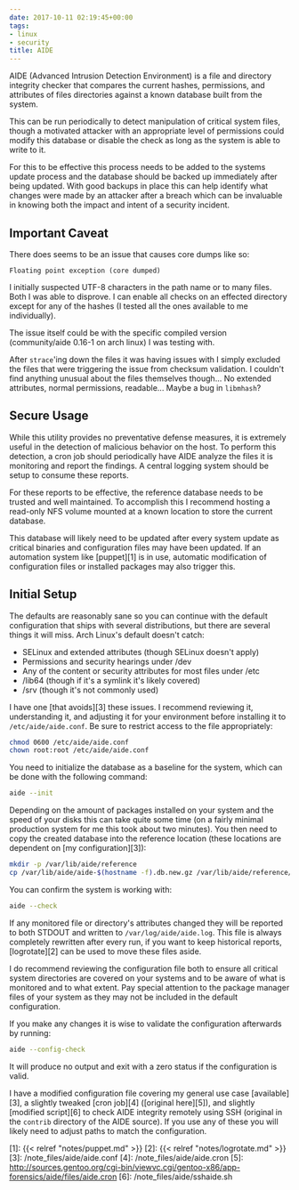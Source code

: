```yaml
---
date: 2017-10-11 02:19:45+00:00
tags:
- linux
- security
title: AIDE
---
```


AIDE (Advanced Intrusion Detection Environment) is a file and directory
integrity checker that compares the current hashes, permissions, and attributes
of files directories against a known database built from the system.

This can be run periodically to detect manipulation of critical system files,
though a motivated attacker with an appropriate level of permissions could
modify this database or disable the check as long as the system is able to
write to it.

For this to be effective this process needs to be added to the systems update
process and the database should be backed up immediately after being updated.
With good backups in place this can help identify what changes were made by an
attacker after a breach which can be invaluable in knowing both the impact and
intent of a security incident.

## Important Caveat

There does seems to be an issue that causes core dumps like so:

```
Floating point exception (core dumped)
```

I initially suspected UTF-8 characters in the path name or to many files. Both
I was able to disprove. I can enable all checks on an effected directory except
for any of the hashes (I tested all the ones available to me individually).

The issue itself could be with the specific compiled version (community/aide
0.16-1 on arch linux) I was testing with.

After `strace`'ing down the files it was having issues with I simply excluded
the files that were triggering the issue from checksum validation. I couldn't
find anything unusual about the files themselves though... No extended
attributes, normal permissions, readable... Maybe a bug in `libmhash`?

## Secure Usage

While this utility provides no preventative defense measures, it is extremely
useful in the detection of malicious behavior on the host. To perform this
detection, a cron job should periodically have AIDE analyze the files it is
monitoring and report the findings. A central logging system should be setup to
consume these reports.

For these reports to be effective, the reference database needs to be trusted
and well maintained. To accomplish this I recommend hosting a read-only NFS
volume mounted at a known location to store the current database.

This database will likely need to be updated after every system update as
critical binaries and configuration files may have been updated. If an
automation system like [puppet][1] is in use, automatic modification of
configuration files or installed packages may also trigger this.

## Initial Setup

The defaults are reasonably sane so you can continue with the default
configuration that ships with several distributions, but there are several
things it will miss. Arch Linux's default doesn't catch:

* SELinux and extended attributes (though SELinux doesn't apply)
* Permissions and security hearings under /dev
* Any of the content or security attributes for most files under /etc
* /lib64 (though if it's a symlink it's likely covered)
* /srv (though it's not commonly used)

I have one [that avoids][3] these issues. I recommend reviewing it,
understanding it, and adjusting it for your environment before installing it to
`/etc/aide/aide.conf`. Be sure to restrict access to the file appropriately:

```sh
chmod 0600 /etc/aide/aide.conf
chown root:root /etc/aide/aide.conf
```

You need to initialize the database as a baseline for the system, which can be
done with the following command:

```sh
aide --init
```

Depending on the amount of packages installed on your system and the speed of
your disks this can take quite some time (on a fairly minimal production system
for me this took about two minutes). You then need to copy the created database
into the reference location (these locations are dependent on [my
  configuration][3]):

```sh
mkdir -p /var/lib/aide/reference
cp /var/lib/aide/aide-$(hostname -f).db.new.gz /var/lib/aide/reference/aide-$(hostname -f).db.gz
```

You can confirm the system is working with:

```sh
aide --check
```

If any monitored file or directory's attributes changed they will be reported
to both STDOUT and written to `/var/log/aide/aide.log`. This file is always
completely rewritten after every run, if you want to keep historical reports,
[logrotate][2] can be used to move these files aside.

I do recommend reviewing the configuration file both to ensure all critical
system directories are covered on your systems and to be aware of what is
monitored and to what extent. Pay special attention to the package manager
files of your system as they may not be included in the default configuration.

If you make any changes it is wise to validate the configuration afterwards by
running:

```sh
aide --config-check
```

It will produce no output and exit with a zero status if the configuration is
valid.

I have a modified configuration file covering my general use case
[available][3], a slightly tweaked [cron job][4] ([original here][5]), and
slightly [modified script][6] to check AIDE integrity remotely using SSH
(original in the `contrib` directory of the AIDE source). If you use any of
these you will likely need to adjust paths to match the configuration.

[1]: {{< relref "notes/puppet.md" >}}
[2]: {{< relref "notes/logrotate.md" >}}
[3]: /note_files/aide/aide.conf
[4]: /note_files/aide/aide.cron
[5]: http://sources.gentoo.org/cgi-bin/viewvc.cgi/gentoo-x86/app-forensics/aide/files/aide.cron
[6]: /note_files/aide/sshaide.sh
